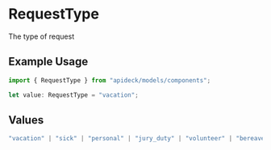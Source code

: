 # RequestType

The type of request

## Example Usage

```typescript
import { RequestType } from "apideck/models/components";

let value: RequestType = "vacation";
```

## Values

```typescript
"vacation" | "sick" | "personal" | "jury_duty" | "volunteer" | "bereavement" | "other"
```